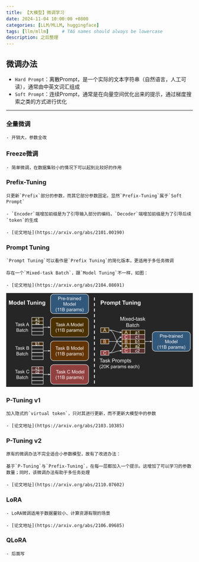 ```yaml
---
title: 【大模型】微调学习
date: 2024-11-04 10:00:00 +0800
categories: [LLM/MLLM, huggingface]
tags: [llm/mllm]     # TAG names should always be lowercase
description: 之后整理
---
```


## 微调办法

- `Hard Prompt`：离散Prompt，是一个实际的文本字符串（自然语言，人工可读），通常由中英文词汇组成
- `Soft Prompt`：连续Prompt，通常是在向量空间优化出来的提示，通过梯度搜索之类的方式进行优化

---

### 全量微调

    - 开销大，参数全改

### Freeze微调

    - 简单微调，在数据集较小的情况下可以起到比较好的作用

### Prefix-Tuning

    只更新`Prefix`部分的参数，而其它部分参数固定。显然`Prefix-Tuning`属于`Soft Prompt`
    
    - `Encoder`端增加前缀是为了引导输入部分的编码，`Decoder`端增加前缀是为了引导后续`token`的生成

    - [论文地址](https://arxiv.org/abs/2101.00190)
    
### Prompt Tuning

    `Prompt Tuning`可以看作是`Prefix Tuning`的简化版本，更适用于多任务微调

    存在一个`Mixed-task Batch`，跟`Model Tuning`不一样，如图：

    - [论文地址](https://arxiv.org/abs/2104.08691)

![论文图片](assets/post_img/2024-11-04-Finetuning/2024-11-04-Finetuning-ChatGLM_01.png)

### P-Tuning v1

    加入隐式的`virtual token`，只对其进行更新，而不更新大模型中的参数

    - [论文地址](https://arxiv.org/abs/2103.10385)

### P-Tuning v2

    原有的微调办法不完全适合小参数模型，故有了改进办法：

    基于`P-Tuning`与`Prefix-Tuning`，在每一层都加入一个提示。这增加了可以学习的参数数量；同时，该微调办法有助于多任务处理
    
    - [论文地址](https://arxiv.org/abs/2110.07602)

### LoRA

    - LoRA微调适用于数据量较小、计算资源有限的场景

    - [论文地址](https://arxiv.org/abs/2106.09685)

### QLoRA

    - 后面写
